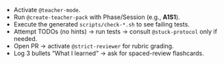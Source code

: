 - Activate `@teacher-mode`.
- Run `@create-teacher-pack` with Phase/Session (e.g., **A1S1**).
- Execute the generated `scripts/check-*.sh` to see failing tests.
- Attempt TODOs (no hints) → run tests → consult `@stuck-protocol` only if needed.
- Open PR → activate `@strict-reviewer` for rubric grading.
- Log 3 bullets “What I learned” → ask for spaced-review flashcards.
